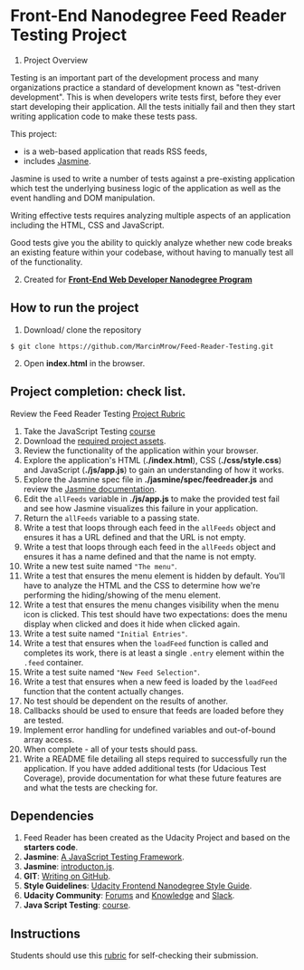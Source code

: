 # Front-End Nanodegree Feed Reader Testing Project

1. Project Overview

Testing is an important part of the development process and many organizations practice a standard of development known as "test-driven development". This is when developers write tests first, before they ever start developing their application. All the tests initially fail and then they start writing application code to make these tests pass.

This project:
- is a web-based application that reads RSS feeds,
- includes [Jasmine](http://jasmine.github.io/). 

Jasmine is used to write a number of tests against a pre-existing application which test the underlying business logic of the application as well as the event handling and DOM manipulation.

Writing effective tests requires analyzing multiple aspects of an application including the HTML, CSS and JavaScript.

Good tests give you the ability to quickly analyze whether new code breaks an existing feature within your codebase, without having to manually test all of the functionality.

2. Created for [**Front-End Web Developer Nanodegree Program**](https://eu.udacity.com/)

## How to run the project

1. Download/ clone the repository 
```
$ git clone https://github.com/MarcinMrow/Feed-Reader-Testing.git
```
2. Open **index.html** in the browser.

## Project completion: check list.

Review the Feed Reader Testing [Project Rubric](https://review.udacity.com/#!/projects/3442558598/rubric)

1. Take the JavaScript Testing [course](https://www.udacity.com/course/ud549)
2. Download the [required project assets](http://github.com/udacity/frontend-nanodegree-feedreader).
3. Review the functionality of the application within your browser.
4. Explore the application's HTML (**./index.html**), CSS (**./css/style.css**) and JavaScript (**./js/app.js**) to gain an understanding of how it works.
5. Explore the Jasmine spec file in **./jasmine/spec/feedreader.js** and review the [Jasmine documentation](http://jasmine.github.io).
6. Edit the `allFeeds` variable in **./js/app.js** to make the provided test fail and see how Jasmine visualizes this failure in your application.
7. Return the `allFeeds` variable to a passing state.
8. Write a test that loops through each feed in the `allFeeds` object and ensures it has a URL defined and that the URL is not empty.
9. Write a test that loops through each feed in the `allFeeds` object and ensures it has a name defined and that the name is not empty.
10. Write a new test suite named `"The menu"`.
11. Write a test that ensures the menu element is hidden by default. You'll have to analyze the HTML and the CSS to determine how we're performing the hiding/showing of the menu element.
12. Write a test that ensures the menu changes visibility when the menu icon is clicked. This test should have two expectations: does the menu display when clicked and does it hide when clicked again.
13. Write a test suite named `"Initial Entries"`.
14. Write a test that ensures when the `loadFeed` function is called and completes its work, there is at least a single `.entry` element within the `.feed` container.
15. Write a test suite named `"New Feed Selection"`.
16. Write a test that ensures when a new feed is loaded by the `loadFeed` function that the content actually changes.
17. No test should be dependent on the results of another.
18. Callbacks should be used to ensure that feeds are loaded before they are tested.
19. Implement error handling for undefined variables and out-of-bound array access.
20. When complete - all of your tests should pass. 
21. Write a README file detailing all steps required to successfully run the application. If you have added additional tests (for Udacious Test Coverage), provide documentation for what these future features are and what the tests are checking for.

## Dependencies

1. Feed Reader has been created as the Udacity Project and based on the **starters code**.
2. **Jasmine**: [A JavaScript Testing Framework](https://jasmine.github.io/tutorials/your_first_suite).
3. **Jasmine**: [introducton.js](https://jasmine.github.io/2.0/introduction.html).
4. **GIT**: [Writing on GitHub](https://help.github.com/articles/basic-writing-and-formatting-syntax/#links).
5. **Style Guidelines**: [Udacity Frontend Nanodegree Style Guide](http://udacity.github.io/frontend-nanodegree-styleguide/index.html).
6. **Udacity Community**: [Forums](https://discussions.udacity.com/) and [Knowledge](https://knowledge.udacity.com/) and [Slack](https://slack.com/).
7. **Java Script Testing**: [course](https://eu.udacity.com/course/javascript-testing--ud549).

## Instructions

Students should use this [rubric](https://review.udacity.com/#!/rubrics/18/view) for self-checking their submission.